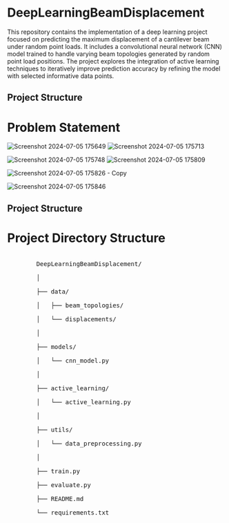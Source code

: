 # DeepLearningBeamDisplacement

This repository contains the implementation of a deep learning project focused on predicting the maximum displacement of a cantilever beam under random point loads. It includes a convolutional neural network (CNN) model trained to handle varying beam topologies generated by random point load positions. The project explores the integration of active learning techniques to iteratively improve prediction accuracy by refining the model with selected informative data points.

## Project Structure
# Problem Statement
![Screenshot 2024-07-05 175649](https://github.com/Rahul-Yadav-Github/BeamDisplacement/assets/172898765/fa4b39b9-d7cf-4474-b80d-46b2d85df6c8)
![Screenshot 2024-07-05 175713](https://github.com/Rahul-Yadav-Github/BeamDisplacement/assets/172898765/7c915d9b-afdd-43c8-9778-1e3fdc7c875b)

![Screenshot 2024-07-05 175748](https://github.com/Rahul-Yadav-Github/BeamDisplacement/assets/172898765/55e2ca17-9c56-4cf8-893e-2eeb1cab1856)
![Screenshot 2024-07-05 175809](https://github.com/Rahul-Yadav-Github/BeamDisplacement/assets/172898765/5e30d1e0-4a73-4080-a324-4737ac479986)

![Screenshot 2024-07-05 175826 - Copy](https://github.com/Rahul-Yadav-Github/BeamDisplacement/assets/172898765/1ea1764b-a0cd-436e-8280-fe7f3f8879ab)

![Screenshot 2024-07-05 175846](https://github.com/Rahul-Yadav-Github/BeamDisplacement/assets/172898765/235723e3-2a43-46e4-ac02-0e7a2fb7cb1e)



## Project Structure
<!DOCTYPE html>
<html lang="en">
<head>
    <meta charset="UTF-8">
    <meta name="viewport" content="width=device-width, initial-scale=1.0">
    <title>Project Directory Structure</title>
    <style>
        .directory {
            font-family: monospace;
            white-space: pre;
        }
    </style>
</head>
<body>
    <h1>Project Directory Structure</h1>
    <div class="directory">
        DeepLearningBeamDisplacement/<br>
        │<br>
        ├── data/<br>
        │   ├── beam_topologies/<br>
        │   └── displacements/<br>
        │<br>
        ├── models/<br>
        │   └── cnn_model.py<br>
        │<br>
        ├── active_learning/<br>
        │   └── active_learning.py<br>
        │<br>
        ├── utils/<br>
        │   └── data_preprocessing.py<br>
        │<br>
        ├── train.py<br>
        ├── evaluate.py<br>
        ├── README.md<br>
        └── requirements.txt<br>
    </div>
</body>
</html>
